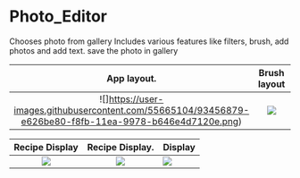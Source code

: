 # Photo_Editor

Chooses photo from gallery 
Includes various features like filters, brush, add photos and add text. 
save the photo in gallery 

 App layout.               |  Brush layout             | Edit
:-------------------------:|:-------------------------:|:----------------------
![]https://user-images.githubusercontent.com/55665104/93456879-e626be80-f8fb-11ea-9978-b646e4d7120e.png)  |  ![](https://user-images.githubusercontent.com/55665104/93456862-e030dd80-f8fb-11ea-9eaa-f6fb92f3129f.png) | ![](https://user-images.githubusercontent.com/55665104/93456886-e757eb80-f8fb-11ea-9dff-cbe20abf2004.png)


Recipe Display             |  Recipe Display.          | Display
:-------------------------:|:-------------------------:|:----------------------
![](https://user-images.githubusercontent.com/55665104/93456891-e7f08200-f8fb-11ea-8a92-2aac84c2ae84.png")  |  ![](https://user-images.githubusercontent.com/55665104/93456894-e921af00-f8fb-11ea-8d3e-9fcd5908241e.png) | ![](https://user-images.githubusercontent.com/55665104/93456898-ea52dc00-f8fb-11ea-9536-daaf473a4cc8.png)



